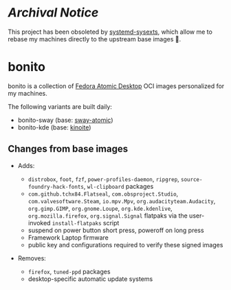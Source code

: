 # _Archival Notice_

This project has been obsoleted by [systemd-sysexts](https://github.com/travier/fedora-sysexts), which allow me to rebase my machines directly to the upstream base images 🎉.

# bonito

bonito is a collection of [Fedora Atomic Desktop](https://fedoraproject.org/atomic-desktops) OCI images personalized for my machines.

The following variants are built daily:

* bonito-sway (base: [sway-atomic](https://quay.io/repository/fedora-ostree-desktops/sway-atomic))
* bonito-kde (base: [kinoite](https://quay.io/repository/fedora-ostree-desktops/kinoite))

## Changes from base images

* Adds:
  * `distrobox`, `foot`, `fzf`, `power-profiles-daemon`, `ripgrep`, `source-foundry-hack-fonts`, `wl-clipboard` packages
  * `com.github.tchx84.Flatseal`, `com.obsproject.Studio`, `com.valvesoftware.Steam`, `io.mpv.Mpv`, `org.audacityteam.Audacity`, `org.gimp.GIMP`, `org.gnome.Loupe`, `org.kde.kdenlive`, `org.mozilla.firefox`, `org.signal.Signal` flatpaks via the user-invoked `install-flatpaks` script
  * suspend on power button short press, poweroff on long press
  * Framework Laptop firmware
  * public key and configurations required to verify these signed images

* Removes:
  *  `firefox`, `tuned-ppd` packages
  *  desktop-specific automatic update systems
